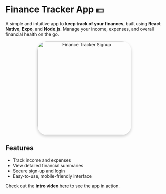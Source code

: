 # Finance Tracker App 💵

A simple and intuitive app to **keep track of your finances**, built using **React Native**, **Expo**, and **Node.js**. Manage your income, expenses, and overall financial health on the go.

<div align="center">
  <img src="https://github.com/user-attachments/assets/40cd9da1-fa4c-4939-a8b2-d126f7b7c118" alt="Finance Tracker Signup" width="300" style="border-radius:30px; box-shadow:0px 4px 10px rgba(0,0,0,0.2);" />
</div>

## Features
- Track income and expenses
- View detailed financial summaries
- Secure sign-up and login
- Easy-to-use, mobile-friendly interface

Check out the **intro video** [here](https://github.com/user-attachments/assets/b25fcfc7-686c-4389-a6b9-134ef0d1370a) to see the app in action.

